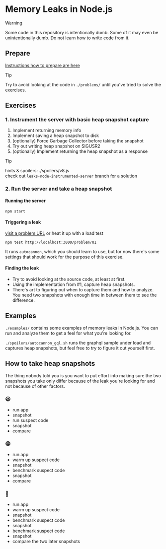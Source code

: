 # Memory Leaks in Node.js

> [!WARNING]  
> Some code in this repository is intentionally dumb. Some of it may even be unintentionally dumb. Do not learn how to write code from it.

## Prepare

[Instructions how to prepare are here](./preparation.md)

> [!TIP]  
> Try to avoid looking at the code in `./problems/` until you've tried to solve the exercises.

## Exercises

### 1. Instrument the server with basic heap snapshot capture

1.  Implement returning memory info
2.  Implement saving a heap snapshot to disk
3.  (optionally) Force Garbage Collector before taking the snapshot
4.  Try out writing heap snapshot on SIGUSR2
5.  (optionally) Implement returning the heap snapshot as a response

> [!TIP]  
> hints & spoilers: ./spoilers/v8.js  
> check out `leaks-node-instrumented-server` branch for a solution

### 2. Run the server and take a heap snapshot

#### Running the server

```
npm start
```

#### Triggering a leak

[visit a problem URL](http://localhost:3000/problem/01)
or heat it up with a load test

```
npm test http://localhost:3000/problem/01
```

It runs `autocannon`, which you should learn to use, but for now there's some settings that should work for the purpose of this exercise.

#### Finding the leak

- Try to avoid looking at the source code, at least at first.
- Using the implementation from #1, capture heap snapshots.
- There's art to figuring out when to capture them and how to analyze. You need two snapshots with enough time in between them to see the difference.

## Examples

`./examples/` contains some examples of memory leaks in Node.js. You can run and analyze them to get a feel for what you're looking for.

`./spoilers/autocannon_gql.sh` runs the graphql sample under load and captures heap snapshots, but feel free to try to figure it out yourself first.

## How to take heap snapshots

The thing nobody told you is you want to put effort into making sure the two snapshots you take only differ because of the leak you're looking for and not because of other factors.

### 😃

- run app
- snapshot
- run suspect code
- snapshot
- compare

### 😁

- run app
- warm up suspect code
- snapshot
- benchmark suspect code
- snapshot
- compare

### 🤯

- run app
- warm up suspect code
- snapshot
- benchmark suspect code
- snapshot
- benchmark suspect code
- snapshot
- compare the two later snapshots
